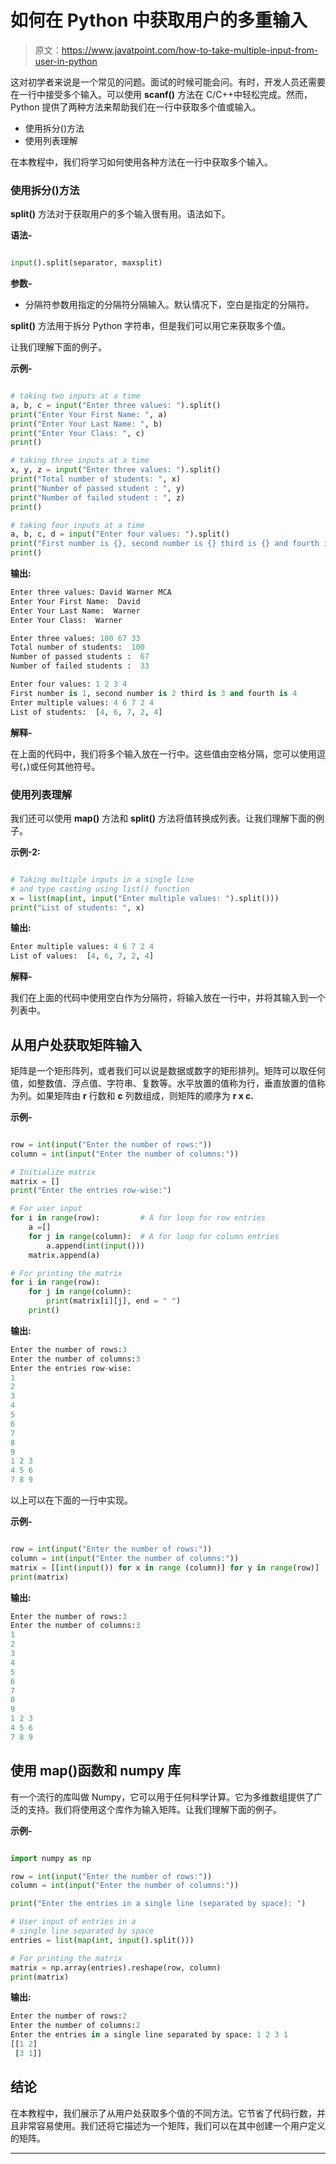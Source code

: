 # 如何在 Python 中获取用户的多重输入

> 原文：<https://www.javatpoint.com/how-to-take-multiple-input-from-user-in-python>

这对初学者来说是一个常见的问题。面试的时候可能会问。有时，开发人员还需要在一行中接受多个输入。可以使用 **scanf()** 方法在 C/C++中轻松完成。然而，Python 提供了两种方法来帮助我们在一行中获取多个值或输入。

*   使用拆分()方法
*   使用列表理解

在本教程中，我们将学习如何使用各种方法在一行中获取多个输入。

### 使用拆分()方法

**split()** 方法对于获取用户的多个输入很有用。语法如下。

**语法-**

```py

input().split(separator, maxsplit)

```

**参数-**

*   分隔符参数用指定的分隔符分隔输入。默认情况下，空白是指定的分隔符。

**split()** 方法用于拆分 Python 字符串，但是我们可以用它来获取多个值。

让我们理解下面的例子。

**示例-**

```py

# taking two inputs at a time
a, b, c = input("Enter three values: ").split()
print("Enter Your First Name: ", a)
print("Enter Your Last Name: ", b)
print("Enter Your Class: ", c)
print()

# taking three inputs at a time
x, y, z = input("Enter three values: ").split()
print("Total number of students: ", x)
print("Number of passed student : ", y)
print("Number of failed student : ", z)
print()

# taking four inputs at a time
a, b, c, d = input("Enter four values: ").split()
print("First number is {}, second number is {} third is {} and fourth is {}".format(a, b, c, d))
print()

```

**输出:**

```py
Enter three values: David Warner MCA
Enter Your First Name:  David
Enter Your Last Name:  Warner
Enter Your Class:  Warner

Enter three values: 100 67 33
Total number of students:  100
Number of passed students :  67
Number of failed students :  33

Enter four values: 1 2 3 4
First number is 1, second number is 2 third is 3 and fourth is 4
Enter multiple values: 4 6 7 2 4
List of students:  [4, 6, 7, 2, 4]

```

**解释-**

在上面的代码中，我们将多个输入放在一行中。这些值由空格分隔，您可以使用逗号(，)或任何其他符号。

### 使用列表理解

我们还可以使用 **map()** 方法和 **split()** 方法将值转换成列表。让我们理解下面的例子。

**示例-2:**

```py

# Taking multiple inputs in a single line
# and type casting using list() function
x = list(map(int, input("Enter multiple values: ").split()))
print("List of students: ", x)

```

**输出:**

```py
Enter multiple values: 4 6 7 2 4
List of values:  [4, 6, 7, 2, 4]

```

**解释-**

我们在上面的代码中使用空白作为分隔符，将输入放在一行中，并将其输入到一个列表中。

## 从用户处获取矩阵输入

矩阵是一个矩形阵列，或者我们可以说是数据或数字的矩形排列。矩阵可以取任何值，如整数值、浮点值、字符串、复数等。水平放置的值称为行，垂直放置的值称为列。如果矩阵由 **r** 行数和 **c** 列数组成，则矩阵的顺序为 **r x c.**

**示例-**

```py

row = int(input("Enter the number of rows:"))
column = int(input("Enter the number of columns:"))

# Initialize matrix
matrix = []
print("Enter the entries row-wise:")

# For user input
for i in range(row):         # A for loop for row entries
    a =[]
    for j in range(column):  # A for loop for column entries
        a.append(int(input()))
    matrix.append(a)

# For printing the matrix
for i in range(row):
    for j in range(column):
        print(matrix[i][j], end = " ")
    print()

```

**输出:**

```py
Enter the number of rows:3
Enter the number of columns:3
Enter the entries row-wise:
1
2
3
4
5
6
7
8
9
1 2 3 
4 5 6
7 8 9

```

以上可以在下面的一行中实现。

**示例-**

```py

row = int(input("Enter the number of rows:"))
column = int(input("Enter the number of columns:"))
matrix = [[int(input()) for x in range (column)] for y in range(row)]
print(matrix)

```

**输出:**

```py
Enter the number of rows:3
Enter the number of columns:3
1
2
3
4
5
6
7
8
9
1 2 3 
4 5 6
7 8 9

```

## 使用 map()函数和 numpy 库

有一个流行的库叫做 Numpy，它可以用于任何科学计算。它为多维数组提供了广泛的支持。我们将使用这个库作为输入矩阵。让我们理解下面的例子。

**示例-**

```py

import numpy as np

row = int(input("Enter the number of rows:"))
column = int(input("Enter the number of columns:"))

print("Enter the entries in a single line (separated by space): ")

# User input of entries in a 
# single line separated by space
entries = list(map(int, input().split()))

# For printing the matrix
matrix = np.array(entries).reshape(row, column)
print(matrix)

```

**输出:**

```py
Enter the number of rows:2
Enter the number of columns:2
Enter the entries in a single line separated by space: 1 2 3 1 
[[1 2]
 [3 1]]

```

## 结论

在本教程中，我们展示了从用户处获取多个值的不同方法。它节省了代码行数，并且非常容易使用。我们还将它描述为一个矩阵，我们可以在其中创建一个用户定义的矩阵。

* * *